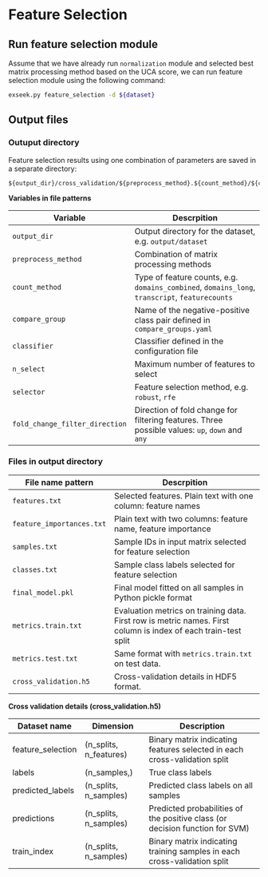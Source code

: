# Feature Selection

## Run feature selection module

Assume that we have already run `normalization` module and selected best matrix processing method based on the UCA score, 
we can run feature selection module using the following command:
```bash
exseek.py feature_selection -d ${dataset}
```

## Output files

### Outuput directory

Feature selection results using one combination of parameters are saved in a separate directory:
```
${output_dir}/cross_validation/${preprocess_method}.${count_method}/${compare_group}/${classifier}.${n_select}.${selector}.${fold_change_filter_direction}
```

**Variables in file patterns**

| Variable | Descrpition |
| --------- | ----------- |
| `output_dir` | Output directory for the dataset, e.g. `output/dataset` |
| `preprocess_method` | Combination of matrix processing methods |
| `count_method` | Type of feature counts, e.g. `domains_combined`, `domains_long`, `transcript`, `featurecounts` |
| `compare_group` | Name of the negative-positive class pair defined in `compare_groups.yaml` |
| `classifier` | Classifier defined in the configuration file |
| `n_select` | Maximum number of features to select |
| `selector` | Feature selection method, e.g. `robust`, `rfe` |
| `fold_change_filter_direction` | Direction of fold change for filtering features. Three possible values: `up`, `down` and `any` |

### Files in output directory

| File name pattern | Descrpition |
| --------- | ----------- |
| `features.txt` | Selected features. Plain text with one column: feature names |
| `feature_importances.txt` | Plain text with two columns: feature name, feature importance |
| `samples.txt` | Sample IDs in input matrix selected for feature selection |
| `classes.txt` | Sample class labels selected for feature selection |
| `final_model.pkl` | Final model fitted on all samples in Python pickle format |
| `metrics.train.txt` | Evaluation metrics on training data. First row is metric names. First column is index of each train-test split |
| `metrics.test.txt` | Same format with `metrics.train.txt` on test data. |
| `cross_validation.h5` | Cross-validation details in HDF5 format. |

**Cross validation details (cross_validation.h5)**

| Dataset name | Dimension | Description |
| ------------ | --------- | ----------- |
| feature_selection | (n_splits, n_features) | Binary matrix indicating features selected in each cross-validation split |
| labels | (n_samples,) | True class labels |
| predicted_labels | (n_splits, n_samples) | Predicted class labels on all samples |
| predictions | (n_splits, n_samples) | Predicted probabilities of the positive class (or decision function for SVM) |
| train_index | (n_splits, n_samples) | Binary matrix indicating training samples in each cross-validation split |
